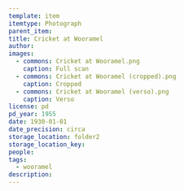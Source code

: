 ```yaml
---
template: item
itemtype: Photograph
parent_item: 
title: Cricket at Wooramel
author: 
images:
  - commons: Cricket at Wooramel.png
    caption: Full scan
  - commons: Cricket at Wooramel (cropped).png
    caption: Cropped
  - commons: Cricket at Wooramel (verso).png
    caption: Verso
license: pd
pd_year: 1955
date: 1930-01-01
date_precision: circa
storage_location: folder2
storage_location_key: 
people:
tags:
  - wooramel
description: 
---
```


